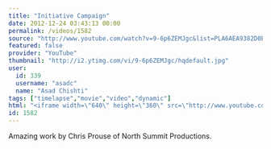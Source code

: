 ```yaml
---
title: "Initiative Campaign"
date: 2012-12-24 03:43:13 00:00
permalink: /videos/1582
source: "http://www.youtube.com/watch?v=9-6p6ZEMJgc&list=PLA6AEA9382D0EFF3C&index=39"
featured: false
provider: "YouTube"
thumbnail: "http://i2.ytimg.com/vi/9-6p6ZEMJgc/hqdefault.jpg"
user:
  id: 339
  username: "asadc"
  name: "Asad Chishti"
tags: ["timelapse","movie","video","dynamic"]
html: "<iframe width=\"640\" height=\"360\" src=\"http://www.youtube.com/embed/9-6p6ZEMJgc?wmode=transparent&feature=oembed\" frameborder=\"0\" allowfullscreen></iframe>"
id: 1582
---
```


Amazing work by Chris Prouse of North Summit Productions.